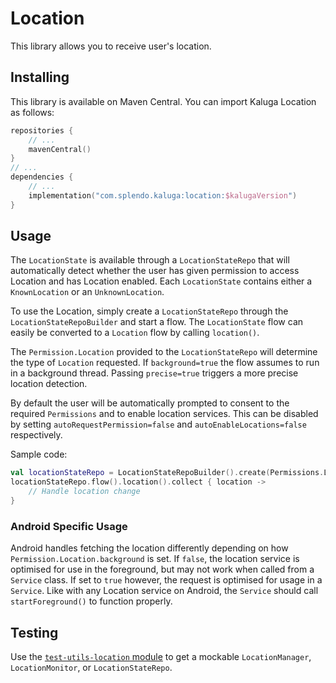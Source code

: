 # Location

This library allows you to receive user's location.

## Installing
This library is available on Maven Central. You can import Kaluga Location as follows:

```kotlin
repositories {
    // ...
    mavenCentral()
}
// ...
dependencies {
    // ...
    implementation("com.splendo.kaluga:location:$kalugaVersion")
}
```

## Usage
The `LocationState` is available through a `LocationStateRepo` that will automatically detect whether the user has given permission to access Location and has Location enabled.
Each `LocationState` contains either a `KnownLocation` or an `UnknownLocation`.

To use the Location, simply create a `LocationStateRepo` through the `LocationStateRepoBuilder` and start a flow. The `LocationState` flow can easily be converted to a `Location` flow by calling `location()`.

The `Permission.Location` provided to the `LocationStateRepo` will determine the type of `Location` requested. If `background=true` the flow assumes to run in a background thread. Passing `precise=true` triggers a more precise location detection.

By default the user will be automatically prompted to consent to the required `Permissions` and to enable location services. This can be disabled by setting `autoRequestPermission=false` and `autoEnableLocations=false` respectively.

Sample code:
```kotlin
val locationStateRepo = LocationStateRepoBuilder().create(Permissions.Location(background=false, precise=true))
locationStateRepo.flow().location().collect { location ->
    // Handle location change
}
```

### Android Specific Usage
Android handles fetching the location differently depending on how `Permission.Location.background` is set.
If `false`, the location service is optimised for use in the foreground, but may not work when called from a `Service` class.
If set to `true` however, the request is optimised for usage in a `Service`.
Like with any Location service on Android, the `Service` should call `startForeground()` to function properly.

## Testing
Use the [`test-utils-location` module](../test-utils-location) to get a mockable `LocationManager`, `LocationMonitor`, or `LocationStateRepo`.
